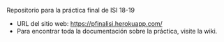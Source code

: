 Repositorio para la práctica final de ISI 18-19

* URL del sitio web: https://pfinalisi.herokuapp.com/
* Para encontrar toda la documentación sobre la práctica, visite la wiki.
